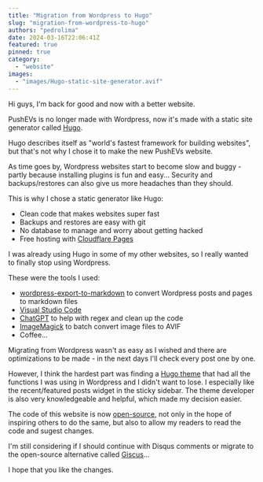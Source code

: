 ```yaml
---
title: "Migration from Wordpress to Hugo"
slug: "migration-from-wordpress-to-hugo"
authors: "pedrolima"
date: 2024-03-16T22:06:41Z
featured: true
pinned: true
category:
  - "website"
images:
  - "images/Hugo-static-site-generator.avif"
---
```


Hi guys, I'm back for good and now with a better website.

PushEVs is no longer made with Wordpress, now it's made with a static site generator called [Hugo](https://gohugo.io/).

Hugo describes itself as "world's fastest framework for building websites", but that's not why I chose it to make the new PushEVs website.

As time goes by, Wordpress websites start to become slow and buggy - partly because installing plugins is fun and easy... Security and backups/restores can also give us more headaches than they should.

This is why I chose a static generator like Hugo:

- Clean code that makes websites super fast
- Backups and restores are easy with git
- No database to manage and worry about getting hacked
- Free hosting with [Cloudflare Pages](https://pages.cloudflare.com/)

I was already using Hugo in some of my other websites, so I really wanted to finally stop using Wordpress.

These were the tools I used:

- [wordpress-export-to-markdown](https://github.com/lonekorean/wordpress-export-to-markdown) to convert Wordpress posts and pages to markdown files
- [Visual Studio Code](https://code.visualstudio.com/)
- [ChatGPT](https://chat.openai.com/) to help with regex and clean up the code
- [ImageMagick](https://www.imagemagick.org/) to batch convert image files to AVIF
- Coffee...

Migrating from Wordpress wasn't as easy as I wished and there are optimizations to be made - in the next days I'll check every post one by one.

However, I think the hardest part was finding a [Hugo theme](https://github.com/hbstack/theme-cards) that had all the functions I was using in Wordpress and I didn't want to lose. I especially like the recent/featured posts widget in the sticky sidebar. The theme developer is also very knowledgeable and helpful, which made my decision easier.

The code of this website is now [open-source](https://github.com/LITUATUI/pushevs.com), not only in the hope of inspiring others to do the same, but also to allow my readers to read the code and sugest changes.

I'm still considering if I should continue with Disqus comments or migrate to the open-source alternative called [Giscus](https://giscus.app/)...

I hope that you like the changes.